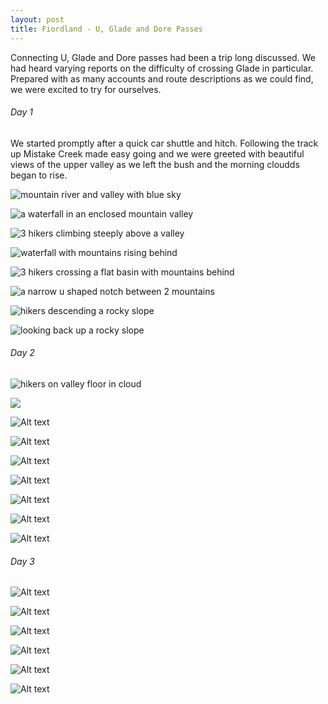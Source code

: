 ```yaml
---
layout: post
title: Fiordland - U, Glade and Dore Passes
---
```

Connecting U, Glade and Dore passes had been a trip long discussed. We had heard varying reports on the difficulty of crossing Glade in particular. Prepared with as many accounts and route descriptions as we could find, we were excited to try for ourselves.

###### Day 1

We started promptly after a quick car shuttle and hitch. Following the track up Mistake Creek made easy going and we were greeted with beautiful views of the upper valley as we left the bush and the morning cloudds began to rise.

![mountain river and valley with blue sky](/images/adventures/fiordland_u_glade_dore/fiordland_u_glade_dore-down_west_branch_mistake_creek-800x600.jpg)

![a waterfall in an enclosed mountain valley](/images/adventures/fiordland_u_glade_dore/fiordland_u_glade_dore-waterfall_upper_mistake_creek-800x600.jpg)

![3 hikers climbing steeply above a valley](/images/adventures/fiordland_u_glade_dore/fiordland_u_glade_dore-climbing_around_waterfall-800x600.jpg)

![waterfall with mountains rising behind](/images/adventures/fiordland_u_glade_dore/fiordland_u_glade_dore-up_close_mistake_creek_waterfall-800x600.jpg)

![3 hikers crossing a flat basin with mountains behind](/images/adventures/fiordland_u_glade_dore/fiordland_u_glade_dore-basin_above_waterfall-800x600.jpg)

![a narrow u shaped notch between 2 mountains](/images/adventures/fiordland_u_glade_dore/fiordland_u_glade_dore-u_pass-800x600.jpg)

![hikers descending a rocky slope](/images/adventures/fiordland_u_glade_dore/fiordland_u_glade_dore-u_pass_descent-800x600.jpg)

![looking back up a rocky slope](/images/adventures/fiordland_u_glade_dore/fiordland_u_glade_dore-upper_hut_creek_towards_u_pass-800x600.jpg)

###### Day 2

![hikers on valley floor in cloud](/images/adventures/fiordland_u_glade_dore/fiordland_u_glade_dore-cloudy_morning_hut_creek-800x600.jpg)

![](/images/adventures/fiordland_u_glade_dore/fiordland_u_glade_dore-above_cloud_hut_creek-800x600.jpg)

![*Alt text*](/images/adventures/fiordland_u_glade_dore/fiordland_u_glade_dore-up_to_glade_pass-800x600.jpg)

![*Alt text*](/images/adventures/fiordland_u_glade_dore/fiordland_u_glade_dore-starting_up_glade-800x600.jpg)

![*Alt text*](/images/adventures/fiordland_u_glade_dore/fiordland_u_glade_dore-sidling_around_top_of_glade-800x600.jpg)

![*Alt text*](/images/adventures/fiordland_u_glade_dore/fiordland_u_glade_dore-4_on_top_of_glade-800x600.jpg)

![*Alt text*](/images/adventures/fiordland_u_glade_dore/fiordland_u_glade_dore-looking_down_glade_burn-800x600.jpg)

![*Alt text*](/images/adventures/fiordland_u_glade_dore/fiordland_u_glade_dore-scambling_down_glade_burn-800x600.jpg)

![*Alt text*](/images/adventures/fiordland_u_glade_dore/fiordland_u_glade_dore-lake_te_anau_from_lower_glade_burn-800x600.jpg)



###### Day 3

![*Alt text*](/images/adventures/fiordland_u_glade_dore/fiordland_u_glade_dore-in_the_cloud_climbing_dore-800x600.jpg)

![*Alt text*](/images/adventures/fiordland_u_glade_dore/fiordland_u_glade_dore-first_view_above_clouds-800x599.jpg)

![*Alt text*](/images/adventures/fiordland_u_glade_dore/fiordland_u_glade_dore-enjoying_views_above_clouds-800x600.jpg)

![*Alt text*](/images/adventures/fiordland_u_glade_dore/fiordland_u_glade_dore-clouds_thinning-800x600.jpg)

![*Alt text*](/images/adventures/fiordland_u_glade_dore/fiordland_u_glade_dore-sidling_to_dore_pass-800x600.jpg)

![*Alt text*](/images/adventures/fiordland_u_glade_dore/fiordland_u_glade_dore-across_the_flats-800x600.jpg)

